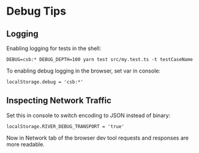 # Debug Tips

## Logging

Enabling logging for tests in the shell:

    DEBUG=csb:* DEBUG_DEPTH=100 yarn test src/my.test.ts -t testCaseName

To enabling debug logging in the browser, set var in console:

    localStorage.debug = 'csb:*'

## Inspecting Network Traffic

Set this in console to switch encoding to JSON instead of binary:

    localStorage.RIVER_DEBUG_TRANSPORT = 'true'

Now in Network tab of the browser dev tool requests and responses are more readable.

